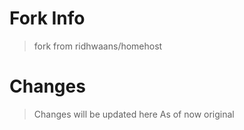 # Fork Info
> fork from ridhwaans/homehost
# Changes
> Changes will be updated here
> As of now original